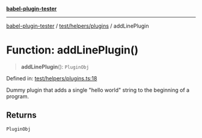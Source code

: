 [**babel-plugin-tester**](../../../../README.md)

***

[babel-plugin-tester](../../../../README.md) / [test/helpers/plugins](../README.md) / addLinePlugin

# Function: addLinePlugin()

> **addLinePlugin**(): `PluginObj`

Defined in: [test/helpers/plugins.ts:18](https://github.com/Xunnamius/babel-plugin-tester/blob/91349cafb3cefac8248e86580feec53bd082321e/test/helpers/plugins.ts#L18)

Dummy plugin that adds a single "hello world" string to the beginning of a
program.

## Returns

`PluginObj`

